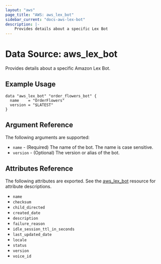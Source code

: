 ```yaml
---
layout: "aws"
page_title: "AWS: aws_lex_bot"
sidebar_current: "docs-aws-lex-bot"
description: |-
    Provides details about a specific Lex Bot
---
```


# Data Source: aws_lex_bot

Provides details about a specific Amazon Lex Bot.

## Example Usage

```hcl
data "aws_lex_bot" "order_flowers_bot" {
  name    = "OrderFlowers"
  version = "$LATEST"
}
```

## Argument Reference

The following arguments are supported:

* `name` - (Required) The name of the bot. The name is case sensitive.
* `version` - (Optional) The version or alias of the bot.

## Attributes Reference

The following attributes are exported. See the [aws_lex_bot](/docs/providers/aws/r/lex_bot.html)
resource for attribute descriptions.

* `name`
* `checksum`
* `child_directed`
* `created_date`
* `description`
* `failure_reason`
* `idle_session_ttl_in_seconds`
* `last_updated_date`
* `locale`
* `status`
* `version`
* `voice_id`
